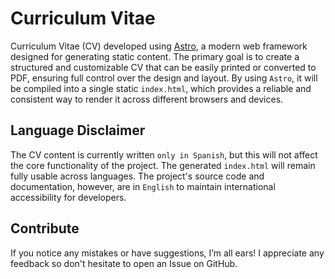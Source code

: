 # Curriculum Vitae

Curriculum Vitae (CV) developed using [Astro](https://astro.build/), a modern web
framework designed for generating static content. The primary goal is to create a
structured and customizable CV that can be easily printed or converted to PDF, ensuring
full control over the design and layout. By using `Astro`, it will be compiled into a
single static `index.html`, which provides a reliable and consistent way to render it
across different browsers and devices.

## Language Disclaimer

The CV content is currently written `only in Spanish`, but this will not affect the core
functionality of the project. The generated `index.html` will remain fully usable across
languages. The project's source code and documentation, however, are in `English` to
maintain international accessibility for developers.

## Contribute

If you notice any mistakes or have suggestions, I’m all ears! I appreciate any feedback so
don't hesitate to open an Issue on GitHub.
